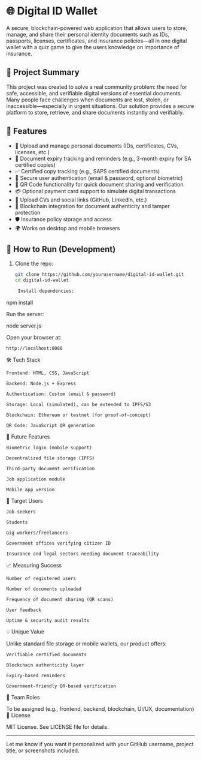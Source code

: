 # 🌐 Digital ID Wallet

A secure, blockchain-powered web application that allows users to store, manage, and share their personal identity documents such as IDs, passports, licenses, certificates, and insurance policies—all in one digital wallet with a quiz game to give the users knowledge on importance of insurance.

## 🧠 Project Summary

This project was created to solve a real community problem: the need for safe, accessible, and verifiable digital versions of essential documents. Many people face challenges when documents are lost, stolen, or inaccessible—especially in urgent situations. Our solution provides a secure platform to store, retrieve, and share documents instantly and verifiably.

## 🚀 Features

- 📂 Upload and manage personal documents (IDs, certificates, CVs, licenses, etc.)
- 📅 Document expiry tracking and reminders (e.g., 3-month expiry for SA certified copies)
- ✅ Certified copy tracking (e.g., SAPS certified documents)
- 🔐 Secure user authentication (email & password, optional biometric)
- 📱 QR Code functionality for quick document sharing and verification
- 💳 Optional payment card support to simulate digital transactions
- 🧾 Upload CVs and social links (GitHub, LinkedIn, etc.)
- 🧬 Blockchain integration for document authenticity and tamper protection
- 🛡️ Insurance policy storage and access
- 🌍 Works on desktop and mobile browsers

## 🧪 How to Run (Development)

1. Clone the repo:
   ```bash
   git clone https://github.com/yourusername/digital-id-wallet.git
   cd digital-id-wallet

    Install dependencies:

npm install

Run the server:

node server.js

Open your browser at:

    http://localhost:8080

🛠 Tech Stack

    Frontend: HTML, CSS, JavaScript

    Backend: Node.js + Express

    Authentication: Custom (email & password)

    Storage: Local (simulated), can be extended to IPFS/S3

    Blockchain: Ethereum or testnet (for proof-of-concept)

    QR Code: JavaScript QR generation

🧩 Future Features

    Biometric login (mobile support)

    Decentralized file storage (IPFS)

    Third-party document verification

    Job application module

    Mobile app version

🎯 Target Users

    Job seekers

    Students

    Gig workers/freelancers

    Government offices verifying citizen ID

    Insurance and legal sectors needing document traceability

📈 Measuring Success

    Number of registered users

    Number of documents uploaded

    Frequency of document sharing (QR scans)

    User feedback

    Uptime & security audit results

💡 Unique Value

Unlike standard file storage or mobile wallets, our product offers:

    Verifiable certified documents

    Blockchain authenticity layer

    Expiry-based reminders

    Government-friendly QR-based verification

👥 Team Roles

To be assigned (e.g., frontend, backend, blockchain, UI/UX, documentation)
📄 License

MIT License. See LICENSE file for details.


---

Let me know if you want it personalized with your GitHub username, project title, or screenshots included.


